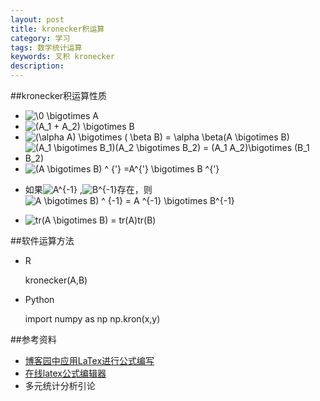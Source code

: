 ```yaml
---
layout: post
title: kronecker积运算	
category: 学习
tags: 数学统计运算
keywords: 叉积 kronecker
description: 
---
```

##kronecker积运算性质

- <img src="http://latex.codecogs.com/gif.latex?\ 0\bigotimes A =A \bigotimes 0 = 0 " title="\0 \bigotimes A" align = "left" />

- <img src="http://latex.codecogs.com/gif.latex?\ (A_1 +A_2) \bigotimes B = (A_1 \bigotimes B) + (A_2 \bigotimes B)" title = "(A_1 + A_2) \bigotimes B" />

- <img src="http://latex.codecogs.com/gif.latex?\ (\alpha A) \bigotimes ( \beta B) = \alpha \beta(A \bigotimes B) " title = "(\alpha A) \bigotimes ( \beta B) = \alpha \beta(A \bigotimes B)" />

- <img src="http://latex.codecogs.com/gif.latex?\ (A_1 \bigotimes B_1)(A_2 \bigotimes B_2) = (A_1 A_2)\bigotimes (B_1 B_2) " title = "(A_1 \bigotimes B_1)(A_2 \bigotimes B_2) = (A_1 A_2)\bigotimes (B_1 B_2)" />

- <img src="http://latex.codecogs.com/gif.latex?\ (A \bigotimes B) ^ {'} =A^{'} \bigotimes B ^{'} " title = " (A \bigotimes B) ^ {'} =A^{'} \bigotimes B ^{'}" /> 
 
- 如果<img src="http://latex.codecogs.com/gif.latex?\ A^{-1} " title = "A^{-1}" />
,<img src="http://latex.codecogs.com/gif.latex?\ B^{-1} " title = "B^{-1}" />存在，则 <img src="http://latex.codecogs.com/gif.latex?\(A \bigotimes B) ^ {-1} = A  ^{-1} \bigotimes B^{-1}" title = "A \bigotimes B) ^ {-1} = A  ^{-1} \bigotimes B^{-1}" />

- <img src="http://latex.codecogs.com/gif.latex?\tr(A \bigotimes B) = tr(A) tr(B) " title = "tr(A \bigotimes B) = tr(A)tr(B)" />

##软件运算方法
- R

    kronecker(A,B)

- Python

    import numpy as np
    np.kron(x,y)


##参考资料
- [博客园中应用LaTex进行公式编写](http://www.xuebuyuan.com/393838.html)
- [在线latex公式编辑器](http://www.codecogs.com/latex/eqneditor.php)
- 多元统计分析引论



